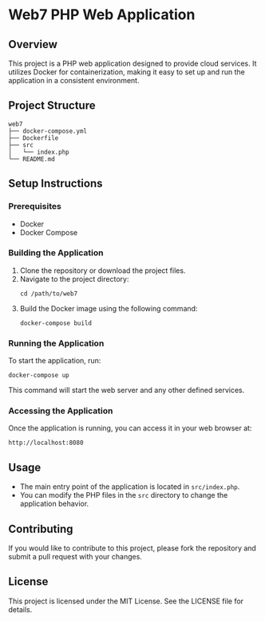 # Web7 PHP Web Application

## Overview
This project is a PHP web application designed to provide cloud services. It utilizes Docker for containerization, making it easy to set up and run the application in a consistent environment.

## Project Structure
```
web7
├── docker-compose.yml
├── Dockerfile
├── src
│   └── index.php
└── README.md
```

## Setup Instructions

### Prerequisites
- Docker
- Docker Compose

### Building the Application
1. Clone the repository or download the project files.
2. Navigate to the project directory:
   ```
   cd /path/to/web7
   ```
3. Build the Docker image using the following command:
   ```
   docker-compose build
   ```

### Running the Application
To start the application, run:
```
docker-compose up
```
This command will start the web server and any other defined services.

### Accessing the Application
Once the application is running, you can access it in your web browser at:
```
http://localhost:8080
```

## Usage
- The main entry point of the application is located in `src/index.php`.
- You can modify the PHP files in the `src` directory to change the application behavior.

## Contributing
If you would like to contribute to this project, please fork the repository and submit a pull request with your changes.

## License
This project is licensed under the MIT License. See the LICENSE file for details.